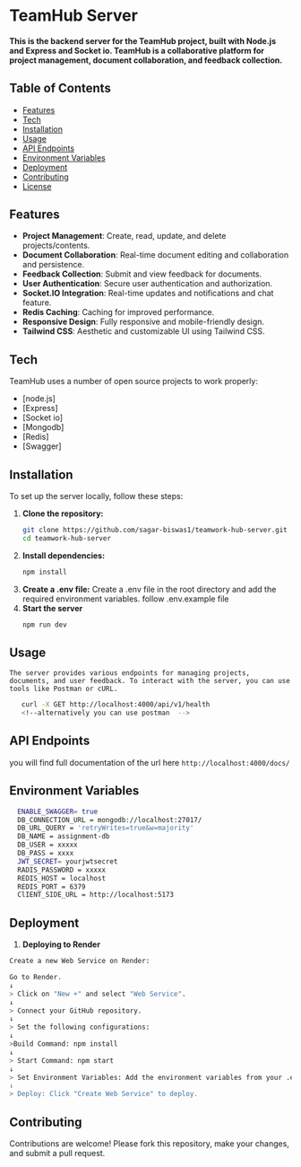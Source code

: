 # TeamHub Server

#### This is the backend server for the TeamHub project, built with Node.js and Express and Socket io. TeamHub is a collaborative platform for project management, document collaboration, and feedback collection.

## Table of Contents

- [Features](#features)
- [Tech](#technology)
- [Installation](#installation)
- [Usage](#usage)
- [API Endpoints](#api-endpoints)
- [Environment Variables](#environment-variables)
- [Deployment](#deployment)
- [Contributing](#contributing)
- [License](#license)

## Features

- **Project Management**: Create, read, update, and delete projects/contents.
- **Document Collaboration**: Real-time document editing and collaboration and persistence.
- **Feedback Collection**: Submit and view feedback for documents.
- **User Authentication**: Secure user authentication and authorization.
- **Socket.IO Integration**: Real-time updates and notifications and chat feature.
- **Redis Caching**: Caching for improved performance.
- **Responsive Design**: Fully responsive and mobile-friendly design.
- **Tailwind CSS**: Aesthetic and customizable UI using Tailwind CSS.

## Tech

TeamHub uses a number of open source projects to work properly:

- [node.js]
- [Express]
- [Socket io]
- [Mongodb]
- [Redis]
- [Swagger]

## Installation

To set up the server locally, follow these steps:

1. **Clone the repository:**
   ```bash
   git clone https://github.com/sagar-biswas1/teamwork-hub-server.git
   cd teamwork-hub-server
   ```
2. **Install dependencies:**
   ```bash
   npm install
   ```
3. **Create a .env file:**
   Create a .env file in the root directory and add the required environment variables. follow .env.example file
4. **Start the server**
   ```bash
   npm run dev
   ```

## Usage

    The server provides various endpoints for managing projects, documents, and user feedback. To interact with the server, you can use tools like Postman or cURL.

```bash
   curl -X GET http://localhost:4000/api/v1/health
   <!--alternatively you can use postman  -->
```

## API Endpoints

you will find full documentation of the url here
`http://localhost:4000/docs/`

## Environment Variables

```bash
  ENABLE_SWAGGER= true
  DB_CONNECTION_URL = mongodb://localhost:27017/
  DB_URL_QUERY = 'retryWrites=true&w=majority'
  DB_NAME = assignment-db
  DB_USER = xxxxx
  DB_PASS = xxxx
  JWT_SECRET= yourjwtsecret
  RADIS_PASSWORD = xxxxx
  REDIS_HOST = localhost
  REDIS_PORT = 6379
  ClIENT_SIDE_URL = http://localhost:5173
```

## Deployment

1.  **Deploying to Render**

```bash
Create a new Web Service on Render:

Go to Render.
↓
> Click on "New +" and select "Web Service".
↓
> Connect your GitHub repository.
↓
> Set the following configurations:
↓
>Build Command: npm install
↓
> Start Command: npm start
↓
> Set Environment Variables: Add the environment variables from your .env file to Render's Environment tab.
↓
> Deploy: Click "Create Web Service" to deploy.
```

## Contributing

Contributions are welcome! Please fork this repository, make your changes, and submit a pull request.
